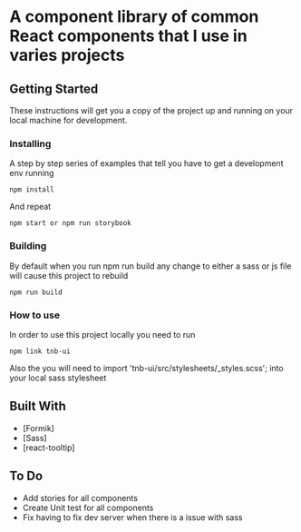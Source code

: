 # A component library of common React components that I use in varies projects

## Getting Started

These instructions will get you a copy of the project up and running on your local machine for development.

### Installing

A step by step series of examples that tell you have to get a development env running

```
npm install
```

And repeat

```
npm start or npm run storybook
```


### Building
By default when you run npm run build any change to either a sass or js file will cause this project to rebuild

```
npm run build 
```

### How to use 
In order to use this project locally you need to run 
```
npm link tnb-ui
```

Also the you will need to import 'tnb-ui/src/stylesheets/_styles.scss'; into your local sass stylesheet

## Built With

* [Formik]
* [Sass]
* [react-tooltip]


## To Do
* Add stories for all components
* Create Unit test for all components
* Fix having to fix dev server when there is a issue with sass
